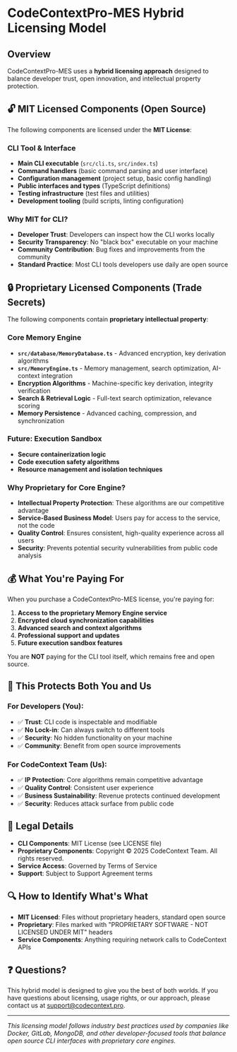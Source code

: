 # CodeContextPro-MES Hybrid Licensing Model

## Overview

CodeContextPro-MES uses a **hybrid licensing approach** designed to balance developer trust, open innovation, and intellectual property protection.

## 🔓 **MIT Licensed Components** (Open Source)

The following components are licensed under the **MIT License**:

### CLI Tool & Interface
- **Main CLI executable** (`src/cli.ts`, `src/index.ts`)
- **Command handlers** (basic command parsing and user interface)
- **Configuration management** (project setup, basic config handling)
- **Public interfaces and types** (TypeScript definitions)
- **Testing infrastructure** (test files and utilities)
- **Development tooling** (build scripts, linting configuration)

### Why MIT for CLI?
- **Developer Trust**: Developers can inspect how the CLI works locally
- **Security Transparency**: No "black box" executable on your machine
- **Community Contribution**: Bug fixes and improvements from the community
- **Standard Practice**: Most CLI tools developers use daily are open source

## 🔒 **Proprietary Licensed Components** (Trade Secrets)

The following components contain **proprietary intellectual property**:

### Core Memory Engine
- **`src/database/MemoryDatabase.ts`** - Advanced encryption, key derivation algorithms
- **`src/MemoryEngine.ts`** - Memory management, search optimization, AI-context integration
- **Encryption Algorithms** - Machine-specific key derivation, integrity verification
- **Search & Retrieval Logic** - Full-text search optimization, relevance scoring
- **Memory Persistence** - Advanced caching, compression, and synchronization

### Future: Execution Sandbox
- **Secure containerization logic**
- **Code execution safety algorithms** 
- **Resource management and isolation techniques**

### Why Proprietary for Core Engine?
- **Intellectual Property Protection**: These algorithms are our competitive advantage
- **Service-Based Business Model**: Users pay for access to the service, not the code
- **Quality Control**: Ensures consistent, high-quality experience across all users
- **Security**: Prevents potential security vulnerabilities from public code analysis

## 💰 **What You're Paying For**

When you purchase a CodeContextPro-MES license, you're paying for:

1. **Access to the proprietary Memory Engine service**
2. **Encrypted cloud synchronization capabilities** 
3. **Advanced search and context algorithms**
4. **Professional support and updates**
5. **Future execution sandbox features**

You are **NOT** paying for the CLI tool itself, which remains free and open source.

## 🤝 **This Protects Both You and Us**

### For Developers (You):
- ✅ **Trust**: CLI code is inspectable and modifiable
- ✅ **No Lock-in**: Can always switch to different tools
- ✅ **Security**: No hidden functionality on your machine
- ✅ **Community**: Benefit from open source improvements

### For CodeContext Team (Us):
- ✅ **IP Protection**: Core algorithms remain competitive advantage
- ✅ **Quality Control**: Consistent user experience
- ✅ **Business Sustainability**: Revenue protects continued development
- ✅ **Security**: Reduces attack surface from public code

## 📄 **Legal Details**

- **CLI Components**: MIT License (see LICENSE file)
- **Proprietary Components**: Copyright © 2025 CodeContext Team. All rights reserved.
- **Service Access**: Governed by Terms of Service
- **Support**: Subject to Support Agreement terms

## 🔍 **How to Identify What's What**

- **MIT Licensed**: Files without proprietary headers, standard open source
- **Proprietary**: Files marked with "PROPRIETARY SOFTWARE - NOT LICENSED UNDER MIT" headers
- **Service Components**: Anything requiring network calls to CodeContext APIs

## ❓ **Questions?**

This hybrid model is designed to give you the best of both worlds. If you have questions about licensing, usage rights, or our approach, please contact us at support@codecontext.pro.

---

*This licensing model follows industry best practices used by companies like Docker, GitLab, MongoDB, and other developer-focused tools that balance open source CLI interfaces with proprietary core engines.*